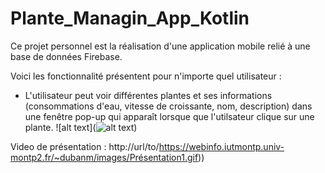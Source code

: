 # Plante_Managin_App_Kotlin

Ce projet personnel est la réalisation d'une application mobile relié à une base de données Firebase.

Voici les fonctionnalité présentent pour n'importe quel utilisateur :

- L'utilisateur peut voir différentes plantes et ses informations (consommations d'eau, vitesse de croissante, nom, description) dans une
fenêtre pop-up qui apparaît lorsque que l'utilsateur clique sur une plante.
![alt text](![alt text](http://url/to/https://webinfo.iutmontp.univ-montp2.fr/~dubanm/images/Capture_Proejt/Screenshot_2022-02-17-16-54-59-522_fr.Akkuun.com.example.plantemanaging.jpg))


Video de présentation : http://url/to/https://webinfo.iutmontp.univ-montp2.fr/~dubanm/images/Présentation1.gif))
